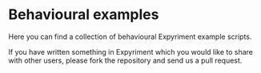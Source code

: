 # Behavioural examples

Here you can find a collection of behavioural Expyriment example scripts.

If you have written something in Expyriment which you would like to share with other users, please fork the repository and send us a pull request.

